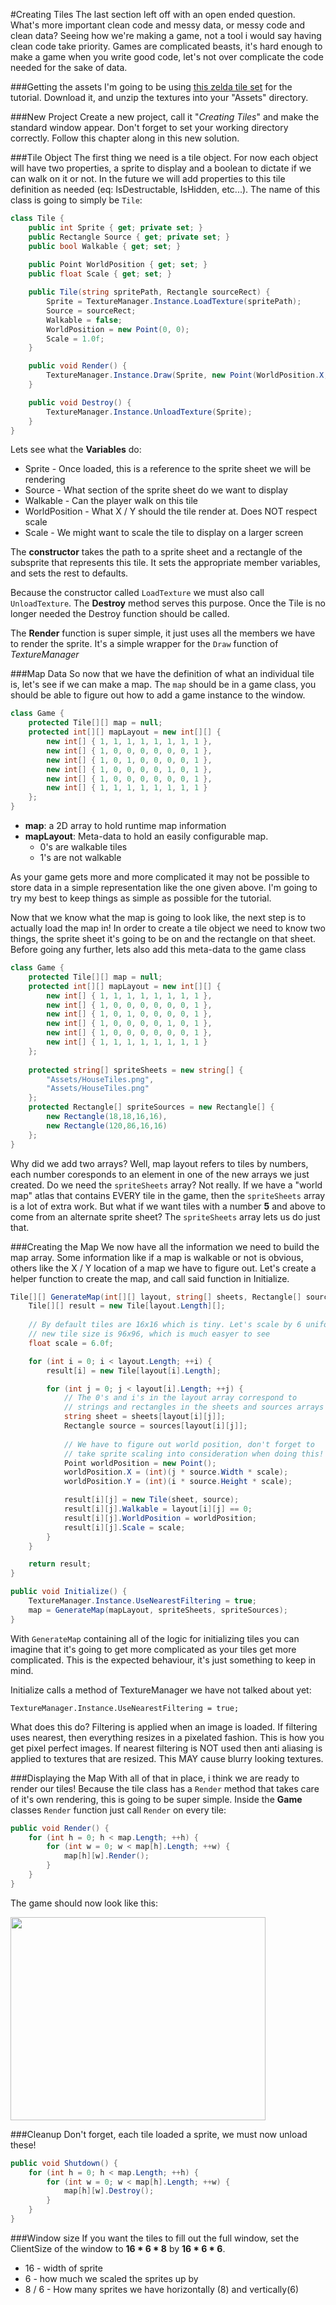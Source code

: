 #Creating Tiles
The last section left off with an open ended question. What's more important clean code and messy data, or messy code and clean data? Seeing how we're making a game, not a tool i would say having clean code take priority. Games are complicated beasts, it's hard enough to make a game when you write good code, let's not over complicate the code needed for the sake of data.

###Getting the assets
I'm going to be using [this zelda tile set](https://dl.dropboxusercontent.com/u/48598159/ZeldaTiles.zip) for the tutorial. Download it, and unzip the textures into your "Assets" directory.

###New Project
Create a new project, call it "_Creating Tiles_" and make the standard window appear. Don't forget to set your working directory correctly. Follow this chapter along in this new solution.

###Tile Object
The first thing we need is a tile object. For now each object will have two properties, a sprite to display and a boolean to dictate if we can walk on it or not. In the future we will add properties to this tile definition as needed (eq: IsDestructable, IsHidden, etc...). The name of this class is going to simply be ```Tile```:

```cs
class Tile {
    public int Sprite { get; private set; }
    public Rectangle Source { get; private set; }
    public bool Walkable { get; set; }
    
    public Point WorldPosition { get; set; }
    public float Scale { get; set; }

    public Tile(string spritePath, Rectangle sourceRect) {
        Sprite = TextureManager.Instance.LoadTexture(spritePath);
        Source = sourceRect;
        Walkable = false;
        WorldPosition = new Point(0, 0);
        Scale = 1.0f;
    }

    public void Render() {
        TextureManager.Instance.Draw(Sprite, new Point(WorldPosition.X, WorldPosition.Y), Scale, Source);
    }

    public void Destroy() {
        TextureManager.Instance.UnloadTexture(Sprite);
    }
}
```

Lets see what the **Variables** do:

* Sprite - Once loaded, this is a reference to the sprite sheet we will be rendering
* Source - What section of the sprite sheet do we want to display
* Walkable - Can the player walk on this tile
* WorldPosition - What X / Y should the tile render at. Does NOT respect scale
* Scale - We might want to scale the tile to display on a larger screen

The **constructor** takes the path to a sprite sheet and a rectangle of the subsprite that represents this tile. It sets the appropriate member variables, and sets the rest to defaults.

Because the constructor called ```LoadTexture``` we must also call ```UnloadTexture```. The **Destroy** method serves this purpose. Once the Tile is no longer needed the Destroy function should be called.

The **Render** function is super simple, it just uses all the members we have to render the sprite. It's a simple wrapper for the ```Draw``` function of _TextureManager_

###Map Data
So now that we have the definition of what an individual tile is, let's see if we can make a map. The ```map``` should be in a game class, you should be able to figure out how to add a game instance to the window.

```cs
class Game {
    protected Tile[][] map = null;
    protected int[][] mapLayout = new int[][] {
        new int[] { 1, 1, 1, 1, 1, 1, 1, 1 },
        new int[] { 1, 0, 0, 0, 0, 0, 0, 1 },
        new int[] { 1, 0, 1, 0, 0, 0, 0, 1 },
        new int[] { 1, 0, 0, 0, 0, 1, 0, 1 },
        new int[] { 1, 0, 0, 0, 0, 0, 0, 1 },
        new int[] { 1, 1, 1, 1, 1, 1, 1, 1 }
    };
}
```

* **map**: a 2D array to hold runtime map information
* **mapLayout**: Meta-data to hold an easily configurable map. 
  * 0's are walkable tiles
  * 1's are not walkable

As your game gets more and more complicated it may not be possible to store data in a simple representation like the one given above. I'm going to try my best to keep things as simple as possible for the tutorial. 

Now that we know what the map is going to look like, the next step is to actually load the map in! In order to create a tile object we need to know two things, the sprite sheet it's going to be on and the rectangle on that sheet. Before going any further, lets also add this meta-data to the game class

```cs
class Game {
    protected Tile[][] map = null;
    protected int[][] mapLayout = new int[][] {
        new int[] { 1, 1, 1, 1, 1, 1, 1, 1 },
        new int[] { 1, 0, 0, 0, 0, 0, 0, 1 },
        new int[] { 1, 0, 1, 0, 0, 0, 0, 1 },
        new int[] { 1, 0, 0, 0, 0, 1, 0, 1 },
        new int[] { 1, 0, 0, 0, 0, 0, 0, 1 },
        new int[] { 1, 1, 1, 1, 1, 1, 1, 1 }
    };
    
    protected string[] spriteSheets = new string[] {
        "Assets/HouseTiles.png",
        "Assets/HouseTiles.png"
    };
    protected Rectangle[] spriteSources = new Rectangle[] {
        new Rectangle(18,18,16,16),
        new Rectangle(120,86,16,16)
    };
}
```

Why did we add two arrays? Well, map layout refers to tiles by numbers, each number coresponds to an element in one of the new arrays we just created. Do we need the ```spriteSheets``` array? Not really. If we have a "world map" atlas that contains EVERY tile in the game, then the ```spriteSheets``` array is a lot of extra work. But what if we want tiles with a number **5** and above to come from an alternate sprite sheet? The ```spriteSheets``` array lets us do just that.

###Creating the Map
We now have all the information we need to build the map array. Some information like if a map is walkable or not is obvious, others like the X / Y location of a map we have to figure out. Let's create a helper function to create the map, and call said function in Initialize.

```cs
Tile[][] GenerateMap(int[][] layout, string[] sheets, Rectangle[] sources) {
    Tile[][] result = new Tile[layout.Length][];
    
    // By default tiles are 16x16 which is tiny. Let's scale by 6 uniformly.
    // new tile size is 96x96, which is much easyer to see
    float scale = 6.0f;

    for (int i = 0; i < layout.Length; ++i) {
        result[i] = new Tile[layout[i].Length];

        for (int j = 0; j < layout[i].Length; ++j) {
            // The 0's and i's in the layout array correspond to
            // strings and rectangles in the sheets and sources arrays
            string sheet = sheets[layout[i][j]];
            Rectangle source = sources[layout[i][j]];
            
            // We have to figure out world position, don't forget to
            // take sprite scaling into consideration when doing this!
            Point worldPosition = new Point();
            worldPosition.X = (int)(j * source.Width * scale);
            worldPosition.Y = (int)(i * source.Height * scale);

            result[i][j] = new Tile(sheet, source);
            result[i][j].Walkable = layout[i][j] == 0;
            result[i][j].WorldPosition = worldPosition;
            result[i][j].Scale = scale;
        }
    }

    return result;
}

public void Initialize() {
    TextureManager.Instance.UseNearestFiltering = true;
    map = GenerateMap(mapLayout, spriteSheets, spriteSources);
}
```

With ```GenerateMap``` containing all of the logic for initializing tiles you can imagine that it's going to get more complicated as your tiles get more complicated. This is the expected behaviour, it's just something to keep in mind. 

Initialize calls a method of TextureManager we have not talked about yet:

```
TextureManager.Instance.UseNearestFiltering = true;
```

What does this do? Filtering is applied when an image is loaded. If filtering uses nearest, then everything resizes in a pixelated fashion. This is how you get pixel perfect images. If nearest filtering is NOT used then anti aliasing is applied to textures that are resized. This MAY cause blurry looking textures.

###Displaying the Map
With all of that in place, i think we are ready to render our tiles! Because the tile class has a ```Render``` method that takes care of it's own rendering, this is going to be super simple. Inside the **Game** classes ```Render``` function just call ```Render``` on every tile:

```cs
public void Render() {
    for (int h = 0; h < map.Length; ++h) {
        for (int w = 0; w < map[h].Length; ++w) {
            map[h][w].Render();
        }
    }
}
```

The game should now look like this:

<img src="Images/sample1.PNG" width="408" height="325" />

###Cleanup
Don't forget, each tile loaded a sprite, we must now unload these!
```cs
public void Shutdown() {
    for (int h = 0; h < map.Length; ++h) {
        for (int w = 0; w < map[h].Length; ++w) {
            map[h][w].Destroy();
        }
    }
}
```

###Window size
If you want the tiles to fill out the full window, set the ClientSize of the window to **16 \* 6 \* 8** by **16 \* 6 \* 6**.

* 16 - width of sprite
* 6 - how much we scaled the sprites up by
* 8 / 6 - How many sprites we have horizontally (8) and vertically(6)